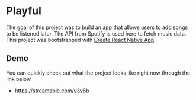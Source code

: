 # Playful

The goal of this project was to build an app that allows users to add songs to be listened later. The API from Spotify is used here to fetch music data. This project was bootstrapped with [Create React Native App](https://github.com/react-community/create-react-native-app).

## Demo
You can quickly check out what the project looks like right now through the link below.
- https://streamable.com/y3y6b
